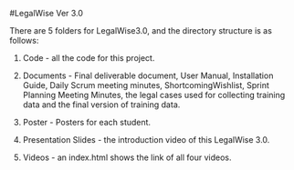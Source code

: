 #LegalWise Ver 3.0

There are 5 folders for LegalWise3.0, and the directory structure is as follows:

1. Code - all the code for this project.

2. Documents - Final deliverable document, User Manual, Installation Guide, Daily Scrum meeting minutes, ShortcomingWishlist, Sprint Planning Meeting Minutes, the legal cases used for collecting training data and the final version of training data.

3. Poster - Posters for each student.

4. Presentation Slides - the introduction video of this LegalWise 3.0.

5. Videos - an index.html shows the link of all four videos.
